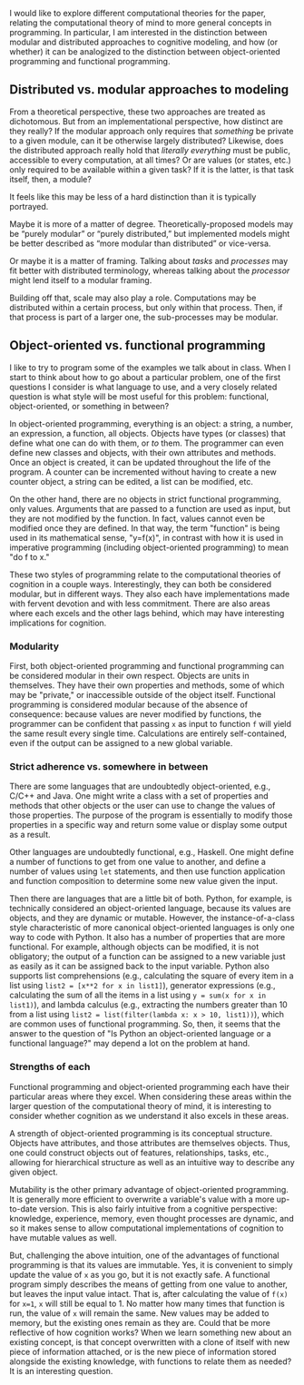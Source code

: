 I would like to explore different computational theories for the paper,
relating the computational theory of mind to more general concepts in
programming. In particular, I am interested in the distinction between
modular and distributed approaches to cognitive modeling, and how (or
whether) it can be analogized to the distinction between object-oriented
programming and functional programming.

## Distributed vs. modular approaches to modeling

From a theoretical perspective, these two approaches are treated as
dichotomous. But from an implementational perspective, how distinct are
they really? If the modular approach only requires that *something* be
private to a given module, can it be otherwise largely distributed?
Likewise, does the distributed approach really hold that *literally
everything* must be public, accessible to every computation, at all
times? Or are values (or states, etc.) only required to be available
within a given task? If it is the latter, is that task itself, then, a
module?

It feels like this may be less of a hard distinction than it is
typically portrayed.

Maybe it is more of a matter of degree. Theoretically-proposed models
may be “purely modular” or “purely distributed,” but implemented models
might be better described as “more modular than distributed” or
vice-versa.

Or maybe it is a matter of framing. Talking about *tasks* and
*processes* may fit better with distributed terminology, whereas talking
about the *processor* might lend itself to a modular framing.

Building off that, scale may also play a role. Computations may be
distributed within a certain process, but only within that process.
Then, if that process is part of a larger one, the sub-processes may be
modular.

## Object-oriented vs. functional programming

I like to try to program some of the examples we talk about in class. When I start to think about how to go about a particular problem, one of the first questions I consider is what language to use, and a very closely related question is what style will be most useful for this problem: functional, object-oriented, or something in between?

In object-oriented programming, everything is an object: a string, a number, an expression, a function, all objects. Objects have types (or classes) that define what one can do with them, or *to* them. The programmer can even define new classes and objects, with their own attributes and methods. Once an object is created, it can be updated throughout the life of the program. A counter can be incremented without having to create a new counter object, a string can be edited, a list can be modified, etc.

On the other hand, there are no objects in strict functional programming, only values. Arguments that are passed to a function are used as input, but they are not modified by the function. In fact, values cannot even be modified once they are defined. In that way, the term "function" is being used in its mathematical sense, "y=f(x)", in contrast with how it is used in imperative programming (including object-oriented programming) to mean "do f to x."

These two styles of programming relate to the computational theories of cognition in a couple ways. Interestingly, they can both be considered modular, but in different ways. They also each have implementations made with fervent devotion and with less commitment. There are also areas where each excels and the other lags behind, which may have interesting implications for cognition. 

### Modularity

First, both object-oriented programming and functional programming can be considered modular in their own respect. Objects are units in themselves. They have their own properties and methods, some of which may be "private," or inaccessible outside of the object itself. Functional programming is considered modular because of the absence of consequence: because values are never modified by functions, the programmer can be confident that passing `x` as input to function `f` will yield the same result every single time. Calculations are entirely self-contained, even if the output can be assigned to a new global variable.

### Strict adherence vs. somewhere in between

There are some languages that are undoubtedly object-oriented, e.g., C/C++ and Java. One might write a class with a set of properties and methods that other objects or the user can use to change the values of those properties. The purpose of the program is essentially to modify those properties in a specific way and return some value or display some output as a result.

Other languages are undoubtedly functional, e.g., Haskell. One might define a number of functions to get from one value to another, and define a number of values using `let` statements, and then use function application and function composition to determine some new value given the input.

Then there are languages that are a little bit of both. Python, for example, is technically considered an object-oriented language, because its values are objects, and they are dynamic or mutable. However, the instance-of-a-class style characteristic of more canonical object-oriented languages is only one way to code with Python. It also has a number of properties that are more functional. For example, although objects can be modified, it is not obligatory; the output of a function can be assigned to a new variable just as easily as it can be assigned back to the input variable. Python also supports list comprehensions (e.g., calculating the square of every item in a list using `list2 = [x**2 for x in list1]`), generator expressions (e.g., calculating the sum of all the items in a list using `y = sum(x for x in list1)`), and lambda calculus (e.g., extracting the numbers greater than 10 from a list using `list2 = list(filter(lambda x: x > 10, list1))`), which are common uses of functional programming. So, then, it seems that the answer to the question of "Is Python an object-oriented language or a functional language?" may depend a lot on the problem at hand.

### Strengths of each

Functional programming and object-oriented programming each have their particular areas where they excel. When considering these areas within the larger question of the computational theory of mind, it is interesting to consider whether cognition as we understand it also excels in these areas.

A strength of object-oriented programming is its conceptual structure. Objects have attributes, and those attributes are themselves objects. Thus, one could construct objects out of features, relationships, tasks, etc., allowing for hierarchical structure as well as an intuitive way to describe any given object.

Mutability is the other primary advantage of object-oriented programming. It is generally more efficient to overwrite a variable's value with a more up-to-date version. This is also fairly intuitive from a cognitive perspective: knowledge, experience, memory, even thought processes are dynamic, and so it makes sense to allow computational implementations of cognition to have mutable values as well.

But, challenging the above intuition, one of the advantages of functional programming is that its values are immutable. Yes, it is convenient to simply update the value of `x` as you go, but it is not exactly safe. A functional program simply describes the means of getting from one value to another, but leaves the input value intact. That is, after calculating the value of `f(x)` for `x=1`, `x` will still be equal to 1. No matter how many times that function is run, the value of `x` will remain the same. New values may be added to memory, but the existing ones remain as they are. Could that be more reflective of how cognition works? When we learn something new about an existing concept, is that concept overwritten with a clone of itself with new piece of information attached, or is the new piece of information stored alongside the existing knowledge, with functions to relate them as needed? It is an interesting question.





























